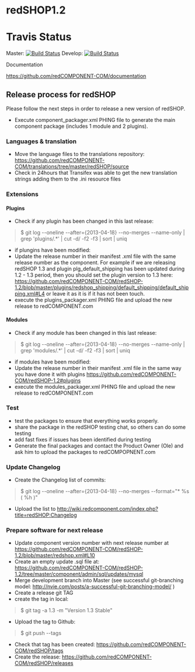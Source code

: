 redSHOP1.2
==========

# Travis Status
Master: [![Build Status](https://magnum.travis-ci.com/redCOMPONENT-COM/redSHOP.png?branch=master&token=vpkyAMSd8vTHK9zwpML6)](https://magnum.travis-ci.com/redCOMPONENT-COM/redSHOP/)
Develop: [![Build Status](https://magnum.travis-ci.com/redCOMPONENT-COM/redSHOP.png?branch=develop&token=vpkyAMSd8vTHK9zwpML6)](https://magnum.travis-ci.com/redCOMPONENT-COM/redSHOP/)

Documentation

https://github.com/redCOMPONENT-COM/documentation

## Release process for redSHOP
Please follow the next steps in order to release a new version of redSHOP.

- Execute component_packager.xml PHING file to generate the main component package (includes 1 module and 2 plugins).

### Languages & translation
- Move the language files to the translations repository: https://github.com/redCOMPONENT-COM/translations/tree/master/redSHOP/source 
- Check in 24hours that Transifex was able to get the new translation strings adding them to the .ini resource files

### Extensions
#### Plugins
- Check if any plugin has been changed in this last release:

> $ git log --oneline --after={2013-04-18} --no-merges --name-only | grep 'plugins\/.*' | cut -d/ -f2 -f3 | sort | uniq

- if plungins have been modified:
 - Update the release number in their manifest .xml file with the same release number as the component. For example if we are releasing redSHOP 1.3 and plugin plg_default_shipping has been updated during 1.2 - 1.3 period, then you should set the plugin version to 1.3 here: https://github.com/redCOMPONENT-COM/redSHOP-1.2/blob/master/plugins/redshop_shipping/default_shipping/default_shipping.xml#L4 or leave it as it is if it has not been touch. 
 - execute the plugins_packager.xml PHING file and upload the new release to redCOMPONENT.com

#### Modules
- Check if any module has been changed in this last release:

> $ git log --oneline --after={2013-04-18} --no-merges --name-only | grep 'modules\/.*' | cut -d/ -f2 -f3  | sort | uniq

- if modules have been modified:
 - Update the release number in their manifest .xml file in the same way you have done it with plugins https://github.com/redCOMPONENT-COM/redSHOP-1.2#plugins
 - execute the modules_packager.xml PHING file and upload the new release to redCOMPONENT.com

### Test 
- test the packages to ensure that everything works properly.
- share the package in the redSHOP testing chat, so others can do some testing
- add fast fixes if issues has been identified during testing
- Generate the final packages and contact the Product Owner (Ole) and ask him to upload the packages to redCOMPOPNENT.com 

### Update Changelog
- Create the Changelog list of commits:

> $ git log --oneline --after={2013-04-18} --no-merges --format="* %s ( %h )"

- Upload the list to http://wiki.redcomponent.com/index.php?title=redSHOP:Changelog

### Prepare software for next release
- Update component version number with next release number at https://github.com/redCOMPONENT-COM/redSHOP-1.2/blob/master/redshop.xml#L10
- Create an empty update .sql file at: https://github.com/redCOMPONENT-COM/redSHOP-1.2/tree/master/component/admin/sql/updates/mysql
- Merge development branch into Master (see successful git-branching model: http://nvie.com/posts/a-successful-git-branching-model/ )
- Create a release git TAG
 - create the tag in local:
> $ git tag -a 1.3 -m "Version 1.3 Stable"
 - Upload the tag to Github:
> $ git push --tags
 - Check that tag has been created: https://github.com/redCOMPONENT-COM/redSHOP/tags
 - Create the release: https://github.com/redCOMPONENT-COM/redSHOP/releases
